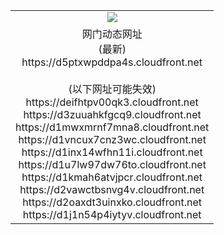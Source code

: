 ﻿<table>
  <tr></tr>
  <tr><td colspan=2 align=center><img src="https://d5ptxwpddpa4s.cloudfront.net/Up/oGate.jpg" /></td></tr>
  <tr><td colspan=2 align=center>网门动态网址<br/>(最新)
<br>https://d5ptxwpddpa4s.cloudfront.net
<br/><br/>(以下网址可能失效)
<br>https://deifhtpv00qk3.cloudfront.net
<br>https://d3zuuahkfgcq9.cloudfront.net
<br>https://d1mwxmrnf7mna8.cloudfront.net
<br>https://d1vncux7cnz3wc.cloudfront.net
<br>https://d1inx14wfhn11i.cloudfront.net
<br>https://d1u7lw97dw76to.cloudfront.net
<br>https://d1kmah6atvjpcr.cloudfront.net
<br>https://d2vawctbsnvg4v.cloudfront.net
<br>https://d2oaxdt3uinxko.cloudfront.net
<br>https://d1j1n54p4iytyv.cloudfront.net
    </td>
  </tr>
</table>
